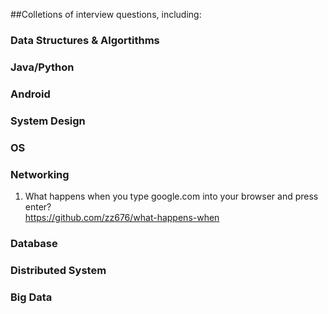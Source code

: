 ##Colletions of interview questions, including:
###	Data Structures & Algortithms
###	Java/Python
###	Android
### System Design
### OS
### Networking
1. What happens when you type google.com into your browser and press enter?  
  https://github.com/zz676/what-happens-when  

### Database
### Distributed System
### Big Data
